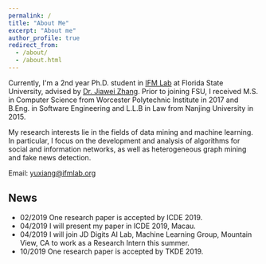 ```yaml
---
permalink: /
title: "About Me"
excerpt: "About me"
author_profile: true
redirect_from: 
  - /about/
  - /about.html
---
```


Currently, I'm a 2nd year Ph.D. student in [IFM Lab](http://www.ifmlab.org/) at Florida State University, advised by [Dr. Jiawei Zhang](http://www.ifmlab.org/). Prior to joining FSU, I received M.S. in Computer Science from Worcester Polytechnic Institute in 2017 and B.Eng. in Software Engineering and L.L.B in Law from Nanjing University in 2015.​

My research interests lie in the fields of data mining and machine learning. In particular, I focus on the development and analysis of algorithms for social and information networks, as well as heterogeneous graph mining and fake news detection.


​Email: yuxiang@ifmlab.org


News
------
* 02/2019 One research paper is accepted by ICDE 2019.
* 04/2019 I will present my paper in ICDE 2019, Macau.
* 04/2019 I will join JD Digits AI Lab, Machine Learning Group, Mountain View, CA to work as a Research Intern this summer.
* 10/2019 One research paper is accepted by TKDE 2019.
